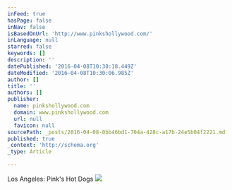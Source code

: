 ```yaml
---
inFeed: true
hasPage: false
inNav: false
isBasedOnUrl: 'http://www.pinkshollywood.com/'
inLanguage: null
starred: false
keywords: []
description: ''
datePublished: '2016-04-08T10:30:18.449Z'
dateModified: '2016-04-08T10:30:06.985Z'
author: []
title: ''
authors: []
publisher:
  name: pinkshollywood.com
  domain: www.pinkshollywood.com
  url: null
  favicon: null
sourcePath: _posts/2016-04-08-0bb46bd1-704a-428c-a17b-24e5b04f2221.md
published: true
_context: 'http://schema.org'
_type: Article

---
```

Los Angeles: Pink's Hot Dogs
![](http://www.pinkshollywood.com/images/76-YEARS_PINKS_2015.jpg)